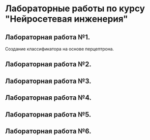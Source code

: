 # Лабораторные работы по курсу "Нейросетевая инженерия"
## Лабораторная работа №1. 
Создание классификатора на основе перцептрона.
##
## Лабораторная работа №2.
## Лабораторная работа №3.
## Лабораторная работа №4.
## Лабораторная работа №5.
## Лабораторная работа №6.
